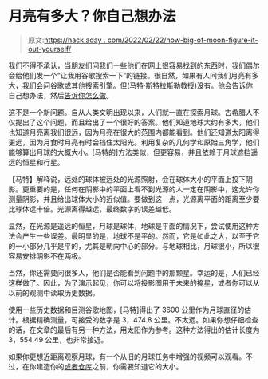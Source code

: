 # 月亮有多大？你自己想办法

> 原文:[https://hack aday . com/2022/02/22/how-big-of-moon-figure-it-out-yourself/](https://hackaday.com/2022/02/22/how-big-is-the-moon-figure-it-out-yourself/)

我们不得不承认，当朋友们问我们一些他们在网上很容易找到的东西时，我们偶尔会给他们发一个“让我用谷歌搜索一下”的链接。很自然，如果有人问我们月亮有多大，我们会问谷歌或其他搜索引擎。但(马特·斯特拉斯勒教授)没有。他会告诉你自己想办法，然后[告诉你怎么做](https://profmattstrassler.com/2022/02/17/how-to-figure-out-the-size-of-the-moon-yourself/)。

这不是一个新问题。自从人类文明出现以来，人们就一直在探索月球。古希腊人不仅提出了这个问题，而且给出了一个很好的答案。他们知道地球大约有多大，他们也知道月亮离我们很远，因为月亮在很大的范围内都能看到。他们还知道太阳离得更远，因为月食时月亮有时会挡住太阳光。利用复杂的几何学和原始三角学，他们能够算出月球的大概大小。[马特的]方法类似，但更容易，并且依赖于月球遮挡遥远的恒星和行星。

【马特】解释说，远处的球体被远处的光源照射，会在球体大小的平面上投下阴影。更重要的是，任何在阴影中的平面上看不到光源的人一定在阴影中，这允许你测量阴影，并且给出球体大小的近似值。要做到这一点，光源离平面的距离至少要比球体远十倍。光源离得越远，最终数字的误差越低。

显然，在光源是遥远的恒星，月球是球体，地球是平面的情况下，尝试使用这种方法会产生一些误差。最明显的是，地球不是平的。然而，它是如此之大，以至于它的一小部分几乎是平的，尤其是朝向中心的部分。与地球相比，月球很小，所以很容易安排阴影不在两极。

当然，你还需要问很多人，他们是否能看到问题中的那颗星。幸运的是，人们已经这样做了。因此，为了演示起见，你可以将投影图用于未来的掩星，或者你可以从以前的观测中读取历史数据。

使用一些历史数据和目测谷歌地图，[马特]得出了 3600 公里作为月球直径的估计。根据精确测量，可接受的数字是 3，474.8 公里。不太远。如果你想仔细检查的话，在文章的最后有另一种方法，用太阳作为参考。这种方法得出的估计长度为 3，554.49 公里，也非常接近。

如果你更想近距离观察月球，有一个从旧的月球任务中增强的视频可以观看。不过，在你建造你的[或者仓库](https://hackaday.com/2022/01/06/legopunk-orrery-knows-just-the-right-technics/)之前，你需要知道它的大小。